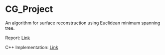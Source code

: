 # CG_Project
An algorithm for surface reconstruction using Euclidean minimum spanning tree.

Report: [Link](report.pdf)

C++ Implementation: [Link](reconstruction.cpp)